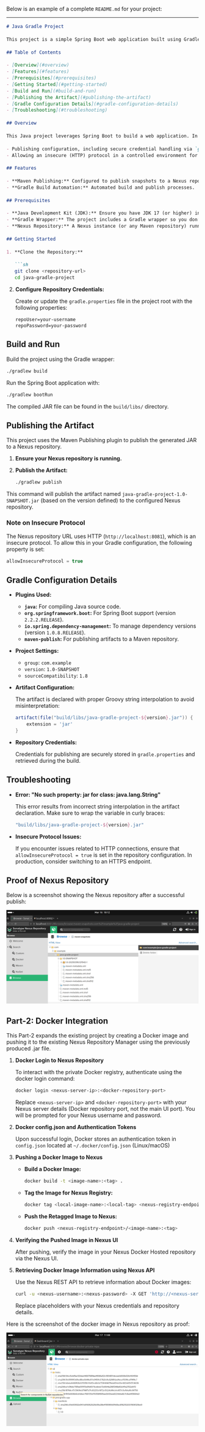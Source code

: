 Below is an example of a complete `README.md` for your project:

---

```markdown
# Java Gradle Project

This project is a simple Spring Boot web application built using Gradle. It demonstrates how to compile a Java application and publish the generated JAR artifact to a Maven repository (Nexus) using the Maven Publishing plugin.

## Table of Contents

- [Overview](#overview)
- [Features](#features)
- [Prerequisites](#prerequisites)
- [Getting Started](#getting-started)
- [Build and Run](#build-and-run)
- [Publishing the Artifact](#publishing-the-artifact)
- [Gradle Configuration Details](#gradle-configuration-details)
- [Troubleshooting](#troubleshooting)

## Overview

This Java project leverages Spring Boot to build a web application. In addition to running the application, it includes a custom Gradle configuration for publishing the JAR artifact to a Nexus repository. The project demonstrates:

- Publishing configuration, including secure credential handling via `gradle.properties`.
- Allowing an insecure (HTTP) protocol in a controlled environment for personal projects.

## Features

- **Maven Publishing:** Configured to publish snapshots to a Nexus repository.
- **Gradle Build Automation:** Automated build and publish processes.

## Prerequisites

- **Java Development Kit (JDK):** Ensure you have JDK 17 (or higher) installed.
- **Gradle Wrapper:** The project includes a Gradle wrapper so you don’t need a separate Gradle installation.
- **Nexus Repository:** A Nexus instance (or any Maven repository) running at `http://localhost:8081/repository/maven-snapshots/` or update the URL as needed.

## Getting Started

1. **Clone the Repository:**

   ```sh
   git clone <repository-url>
   cd java-gradle-project
   ```

2. **Configure Repository Credentials:**

   Create or update the `gradle.properties` file in the project root with the following properties:

   ```properties
   repoUser=your-username
   repoPassword=your-password
   ```

## Build and Run

Build the project using the Gradle wrapper:

```sh
./gradlew build
```

Run the Spring Boot application with:

```sh
./gradlew bootRun
```

The compiled JAR file can be found in the `build/libs/` directory.

## Publishing the Artifact

This project uses the Maven Publishing plugin to publish the generated JAR to a Nexus repository.

1. **Ensure your Nexus repository is running.**

2. **Publish the Artifact:**

   ```sh
   ./gradlew publish
   ```

This command will publish the artifact named `java-gradle-project-1.0-SNAPSHOT.jar` (based on the version defined) to the configured Nexus repository.

### Note on Insecure Protocol

The Nexus repository URL uses HTTP (`http://localhost:8081`), which is an insecure protocol. To allow this in your Gradle configuration, the following property is set:

```groovy
allowInsecureProtocol = true
```

## Gradle Configuration Details

- **Plugins Used:**
  - **`java`:** For compiling Java source code.
  - **`org.springframework.boot`:** For Spring Boot support (version `2.2.2.RELEASE`).
  - **`io.spring.dependency-management`:** To manage dependency versions (version `1.0.8.RELEASE`).
  - **`maven-publish`:** For publishing artifacts to a Maven repository.

- **Project Settings:**
  - `group`: `com.example`
  - `version`: `1.0-SNAPSHOT`
  - `sourceCompatibility`: `1.8`

- **Artifact Configuration:**

  The artifact is declared with proper Groovy string interpolation to avoid misinterpretation:

  ```groovy
  artifact(file("build/libs/java-gradle-project-${version}.jar")) {
      extension = 'jar'
  }
  ```

- **Repository Credentials:**

  Credentials for publishing are securely stored in `gradle.properties` and retrieved during the build.

## Troubleshooting

- **Error: "No such property: jar for class: java.lang.String"**

  This error results from incorrect string interpolation in the artifact declaration. Make sure to wrap the variable in curly braces:

  ```groovy
  "build/libs/java-gradle-project-${version}.jar"
  ```

- **Insecure Protocol Issues:**

  If you encounter issues related to HTTP connections, ensure that `allowInsecureProtocol = true` is set in the repository configuration. In production, consider switching to an HTTPS endpoint.

## Proof of Nexus Repository

Below is a screenshot showing the Nexus repository after a successful publish:

![Nexus Repository Screenshot](screenshot/nexus-screenshot.png)

## Part-2: Docker Integration

This Part-2 expands the existing project by creating a Docker image and pushing it to the existing Nexus Repository Manager using the previously produced .jar file.

1. **Docker Login to Nexus Repository**

   To interact with the private Docker registry, authenticate using the docker login command:

   ```bash
   docker login <nexus-server-ip>:<docker-repository-port>
   ```

   Replace `<nexus-server-ip>` and `<docker-repository-port>` with your Nexus server details (Docker repository port, not the main UI port). You will be prompted for your Nexus username and password.

2. **Docker config.json and Authentication Tokens**

   Upon successful login, Docker stores an authentication token in `config.json` located at `~/.docker/config.json` (Linux/macOS)

3. **Pushing a Docker Image to Nexus**

   - **Build a Docker Image:**

     ```bash
     docker build -t <image-name>:<tag> .
     ```

   - **Tag the Image for Nexus Registry:**

     ```bash
     docker tag <local-image-name>:<local-tag> <nexus-registry-endpoint>/<image-name>:<tag>
     ```

   - **Push the Retagged Image to Nexus:**

     ```bash
     docker push <nexus-registry-endpoint>/<image-name>:<tag>
     ```

4. **Verifying the Pushed Image in Nexus UI**

   After pushing, verify the image in your Nexus Docker Hosted repository via the Nexus UI.

5. **Retrieving Docker Image Information using Nexus API**

   Use the Nexus REST API to retrieve information about Docker images:

   ```bash
   curl -u <nexus-username>:<nexus-password> -X GET 'http://<nexus-server-ip>:8081/service/rest/v1/components?repository=<docker-repository-name>'
   ```

   Replace placeholders with your Nexus credentials and repository details.

Here is the screenshot of the docker image in Nexus repository as proof:

![Docker Image Screenshot](screenshot/docker-screenshot.png)
```
